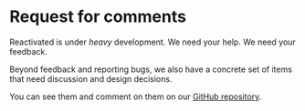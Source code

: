 # Request for comments

Reactivated is under _heavy_ development. We need your help. We need your feedback.

Beyond feedback and reporting bugs, we also have a concrete set of items that need
discussion and design decisions.

You can see them and comment on them on our
[GitHub repository](https://github.com/silviogutierrez/reactivated/discussions/categories/rfc).
